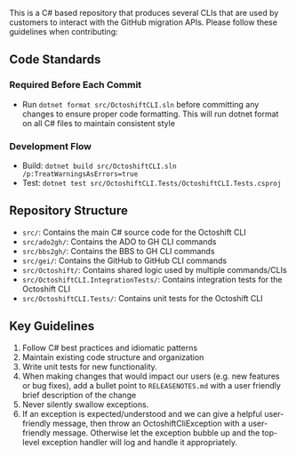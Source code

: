 This is a C# based repository that produces several CLIs that are used by customers to interact with the GitHub migration APIs. Please follow these guidelines when contributing:

## Code Standards

### Required Before Each Commit
- Run `dotnet format src/OctoshiftCLI.sln` before committing any changes to ensure proper code formatting. This will run dotnet format on all C# files to maintain consistent style

### Development Flow
- Build: `dotnet build src/OctoshiftCLI.sln /p:TreatWarningsAsErrors=true`
- Test: `dotnet test src/OctoshiftCLI.Tests/OctoshiftCLI.Tests.csproj`

## Repository Structure
- `src/`: Contains the main C# source code for the Octoshift CLI
- `src/ado2gh/`: Contains the ADO to GH CLI commands
- `src/bbs2gh/`: Contains the BBS to GH CLI commands
- `src/gei/`: Contains the GitHub to GitHub CLI commands
- `src/Octoshift/`: Contains shared logic used by multiple commands/CLIs
- `src/OctoshiftCLI.IntegrationTests/`: Contains integration tests for the Octoshift CLI
- `src/OctoshiftCLI.Tests/`: Contains unit tests for the Octoshift CLI

## Key Guidelines
1. Follow C# best practices and idiomatic patterns
2. Maintain existing code structure and organization
4. Write unit tests for new functionality.
5. When making changes that would impact our users (e.g. new features or bug fixes), add a bullet point to `RELEASENOTES.md` with a user friendly brief description of the change
6. Never silently swallow exceptions.
7. If an exception is expected/understood and we can give a helpful user-friendly message, then throw an OctoshiftCliException with a user-friendly message. Otherwise let the exception bubble up and the top-level exception handler will log and handle it appropriately.